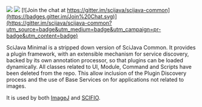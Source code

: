 [![](https://img.shields.io/maven-central/v/org.scijava/scijava-common.svg)](http://search.maven.org/#search%7Cgav%7C1%7Cg%3A%22org.scijava%22%20AND%20a%3A%22scijava-common%22)
[![](https://travis-ci.org/scijava/scijava-common.svg?branch=master)](https://travis-ci.org/scijava/scijava-common)
[![Join the chat at https://gitter.im/scijava/scijava-common](https://badges.gitter.im/Join%20Chat.svg)](https://gitter.im/scijava/scijava-common?utm_source=badge&utm_medium=badge&utm_campaign=pr-badge&utm_content=badge)

SciJava Minimal is a stripped down version of SciJava Common. It provides a
plugin framework, with an extensible mechanism for service discovery, backed
by its own annotation processor, so that plugins can be loaded dynamically. All classes
related to UI, Module, Command and Scripts have been deleted from the repo.
This allow inclusion of the Plugin Discovery process and the use of Base Services
on for applications not related to images.

It is used by both [ImageJ](https://github.com/imagej/imagej) and
[SCIFIO](https://github.com/scifio/scifio).
